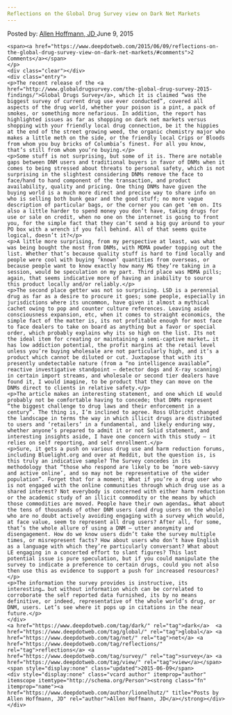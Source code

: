 ```yaml
---
Reflections on the Global Drug Survey view on Dark Net Markets
---
```

<article class="post-listing post-10645 post type-post status-publish format-standard has-post-thumbnail hentry  tag-dark tag-global tag-net tag-reflections tag-survey tag-view">
    <div class="post-inner">
        <span>Posted by: <a href="https://www.deepdotweb.com/author/lionelhutz/" title="">Allen Hoffmann, JD </a></span>
    <span>June 9, 2015</span>
    
    <span><a href="https://www.deepdotweb.com/2015/06/09/reflections-on-the-global-drug-survey-view-on-dark-net-markets/#comments">2 Comments</a></span>
    </p>
    <div class="clear"></div>
    <div class="entry">
    <p>The recent release of the <a href="http://www.globaldrugsurvey.com/the-global-drug-survey-2015-findings/">Global Drugs Survey</a>, which it is claimed “was the biggest survey of current drug use ever conducted”, covered all aspects of the drug world, whether your poison is a pint, a pack of smokes, or something more nefarious. In addition, the report has highlighted issues as far as shopping on dark net markets versus shopping with your friendly local drug connection, be it the hippies at the end of the street growing weed, the organic chemistry major who makes a little meth on the side, or the friendly local Crips or Bloods from whom you buy bricks of Columbia’s finest. For all you know, that’s still from whom you’re buying.</p>
    <p>Some stuff is not surprising, but some of it is. There are notable gaps between DNM users and traditional buyers in favor of DNMs when it comes to being stressed about threats to personal safety, which is not surprising in the slightest considering DNMs remove the face to face/hand to hand component of the transaction, and product availability, quality and pricing. One thing DNMs have given the buying world is a much more direct and precise way to share info on who is selling both bunk gear and the good stuff; no more vague description of particular bags, or the corner you can get ‘em on. Its also a little harder to spend money you don’t have, taking drugs for use or sale on credit, when no one on the internet is going to front you, for the simple fact that they can’t send a big guy around to your PO box with a wrench if you fall behind. All of that seems quite logical, doesn’t it?</p>
    <p>A little more surprising, from my perspective at least, was what was being bought the most from DNMs, with MDMA powder topping out the list. Whether that’s because quality stuff is hard to find locally and people were cool with buying ‘known’ quantities from overseas, or because people want to know exactly how many MG they’re taking in a session, would be speculation on my part. Third place was MDMA pills; again, that seems indicative more of having an inability to source this product locally and/or reliably.</p>
    <p>The second place getter was not so surprising. LSD is a perennial drug as far as a desire to procure it goes; some people, especially in jurisdictions where its uncommon, have given it almost a mythical cachet owing to pop and counter culture references. Leaving aside consciousness expansion, etc, when it comes to straight economics, the simple fact of the matter is, its not profitable enough for most face to face dealers to take on board as anything but a favor or special order, which probably explains why its so high on the list. Its not the ideal item for creating or maintaining a semi-captive market… it has low addiction potential, the profit margins at the retail level unless you’re buying wholesale are not particularly high, and it’s a product which cannot be diluted or cut. Juxtapose that with its presently undetectable nature (from a “no intelligence available”, reactive investigative standpoint – detector dogs and X-ray scanning) in certain import streams, and wholesale or second tier dealers have found it, I would imagine, to be product that they can move on the DNMs direct to clients in relative safety.</p>
    <p>The article makes an interesting statement, and one which LE would probably not be comfortable having to concede; that DNMs represent “the biggest challenge to drug laws and their enforcement in a century”. The thing is, I’m inclined to agree. Ross Ulbricht changed the landscape in terms the way in which illicit drugs are distributed to users and ‘retailers’ in a fundamental, and likely enduring way, whether anyone’s prepared to admit it or not Solid statement, and interesting insights aside, I have one concern with this study – it relies on self reporting, and self enrollment.</p>
    <p>Sure, it gets a push on various drug use and harm reduction forums, including Bluelight.org and over at Reddit, but the question is, is this truly an indicative sample? The Survey concedes in its methodology that “those who respond are likely to be ‘more web-savvy and active online’, and so may not be representative of the wider population”. Forget that for a moment; What if you’re a drug user who is not engaged with the online communities through which drug use as a shared interest? Not everybody is concerned with either harm reduction or the academic study of an illicit commodity or the means by which those commodities are moved. People have their own agendas… What about the tens of thousands of other DNM users (and drug users on the whole) who are no doubt actively avoiding engaging with a survey which would, at face value, seem to represent all drug users? After all, for some, that’s the whole allure of using a DNM – utter anonymity and disengagement. How do we know users didn’t take the survey multiple times, or misrepresent facts? How about users who don’t have English as a language with which they’re particularly conversant? What about LE engaging in a concerted effort to slant figures? This last potential issue is pure speculation, but if you could manipulate the survey to indicate a preference to certain drugs, could you not also then use this as evidence to support a push for increased resources?</p>
    <p>The information the survey provides is instructive, its interesting… but without information which can be correlated to corroborate the self reported data furnished, its by no means definitive, or indeed, representative of the whole world’s drug, or DNM, users. Let’s see where it pops up in citations in the near future.</p>
    </div>
    <a href="https://www.deepdotweb.com/tag/dark/" rel="tag">dark</a>  <a href="https://www.deepdotweb.com/tag/global/" rel="tag">global</a> <a href="https://www.deepdotweb.com/tag/net/" rel="tag">net</a> <a href="https://www.deepdotweb.com/tag/reflections/" rel="tag">reflections</a> <a href="https://www.deepdotweb.com/tag/survey/" rel="tag">survey</a> <a href="https://www.deepdotweb.com/tag/view/" rel="tag">view</a></span> <span style="display:none" class="updated">2015-06-09</span>
    <div style="display:none" class="vcard author" itemprop="author" itemscope itemtype="http://schema.org/Person"><strong class="fn" itemprop="name"><a href="https://www.deepdotweb.com/author/lionelhutz/" title="Posts by Allen Hoffmann, JD" rel="author">Allen Hoffmann, JD</a></strong></div>
    </div>
</article>

